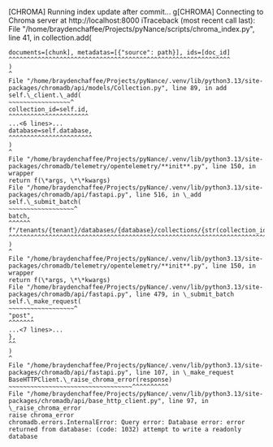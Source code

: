 [CHROMA] Running index update after commit...
g[CHROMA] Connecting to Chroma server at http://localhost:8000
iTraceback (most recent call last):
File "/home/braydenchaffee/Projects/pyNance/scripts/chroma_index.py", line 41, in <module>
collection.add(
~~~~~~~~~~~~~~^
documents=[chunk], metadatas=[{"source": path}], ids=[doc_id]
^^^^^^^^^^^^^^^^^^^^^^^^^^^^^^^^^^^^^^^^^^^^^^^^^^^^^^^^^^^^^
)
^
File "/home/braydenchaffee/Projects/pyNance/.venv/lib/python3.13/site-packages/chromadb/api/models/Collection.py", line 89, in add
self.\_client.\_add(
~~~~~~~~~~~~~~~~~^
collection_id=self.id,
^^^^^^^^^^^^^^^^^^^^^^
...<6 lines>...
database=self.database,
^^^^^^^^^^^^^^^^^^^^^^^
)
^
File "/home/braydenchaffee/Projects/pyNance/.venv/lib/python3.13/site-packages/chromadb/telemetry/opentelemetry/**init**.py", line 150, in wrapper
return f(\*args, \*\*kwargs)
File "/home/braydenchaffee/Projects/pyNance/.venv/lib/python3.13/site-packages/chromadb/api/fastapi.py", line 516, in \_add
self.\_submit_batch(
~~~~~~~~~~~~~~~~~~^
batch,
^^^^^^
f"/tenants/{tenant}/databases/{database}/collections/{str(collection_id)}/add",
^^^^^^^^^^^^^^^^^^^^^^^^^^^^^^^^^^^^^^^^^^^^^^^^^^^^^^^^^^^^^^^^^^^^^^^^^^^^^^^
)
^
File "/home/braydenchaffee/Projects/pyNance/.venv/lib/python3.13/site-packages/chromadb/telemetry/opentelemetry/**init**.py", line 150, in wrapper
return f(\*args, \*\*kwargs)
File "/home/braydenchaffee/Projects/pyNance/.venv/lib/python3.13/site-packages/chromadb/api/fastapi.py", line 479, in \_submit_batch
self.\_make_request(
~~~~~~~~~~~~~~~~~~^
"post",
^^^^^^^
...<7 lines>...
},
^^
)
^
File "/home/braydenchaffee/Projects/pyNance/.venv/lib/python3.13/site-packages/chromadb/api/fastapi.py", line 107, in \_make_request
BaseHTTPClient.\_raise_chroma_error(response)
~~~~~~~~~~~~~~~~~~~~~~~~~~~~~~~~~~^^^^^^^^^^
File "/home/braydenchaffee/Projects/pyNance/.venv/lib/python3.13/site-packages/chromadb/api/base_http_client.py", line 97, in \_raise_chroma_error
raise chroma_error
chromadb.errors.InternalError: Query error: Database error: error returned from database: (code: 1032) attempt to write a readonly database
